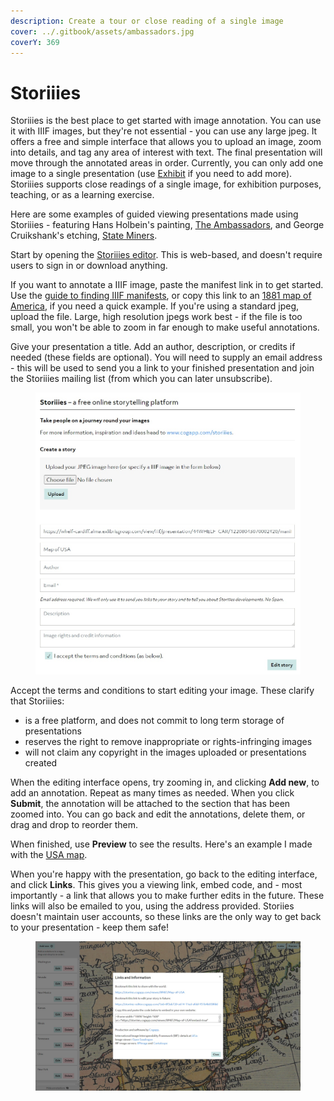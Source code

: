 ```yaml
---
description: Create a tour or close reading of a single image
cover: ../.gitbook/assets/ambassadors.jpg
coverY: 369
---
```


# Storiiies

Storiiies is the best place to get started with image annotation. You can use it with IIIF images, but they're not essential - you can use any large jpeg. It offers a free and simple interface that allows you to upload an image, zoom into details, and tag any area of interest with text. The final presentation will move through the annotated areas in order. Currently, you can only add one image to a single presentation (use [Exhibit](exhibit.md) if you need to add more). Storiiies supports close readings of a single image, for exhibition purposes, teaching, or as a learning exercise.

Here are some examples of guided viewing presentations made using Storiiies - featuring Hans Holbein's painting, [The Ambassadors](https://storiiies.cogapp.com/viewer?manifest=https://storiiies.cogapp.com/holbein/manifest.json), and George Cruikshank's etching, [State Miners](https://sharc.kcl.ac.uk/exhibition/section-two-acting-royal/a-mad-king-king-lear/state-miners-1).

Start by opening the [Storiiies editor](https://storiiies-editor.cogapp.com/). This is web-based, and doesn't require users to sign in or download anything.

If you want to annotate a IIIF image, paste the manifest link in to get started. Use the [guide to finding IIIF manifests](../iiif-workshop/finding-iiif-images.md), or copy this link to an [1881 map of America](https://whelf-cardiff.alma.exlibrisgroup.com/view/iiif/presentation/44WHELF\_CAR/12208043070002420/manifest), if you need a quick example. If you're using a standard jpeg, upload the file. Large, high resolution jpegs work best - if the file is too small, you won't be able to zoom in far enough to make useful annotations.&#x20;

Give your presentation a title. Add an author, description, or credits if needed (these fields are optional). You will need to supply an email address - this will be used to send you a link to your finished presentation and join the Storiiies mailing list (from which you can later unsubscribe).

<figure><img src="../.gitbook/assets/storiiies.jpg" alt=""><figcaption></figcaption></figure>

Accept the terms and conditions to start editing your image. These clarify that Storiiies:

* is a free platform, and does not commit to long term storage of presentations
* reserves the right to remove inappropriate or rights-infringing images
* will not claim any copyright in the images uploaded or presentations created

When the editing interface opens, try zooming in, and clicking **Add new**, to add an annotation. Repeat as many times as needed. When you click **Submit**, the annotation will be attached to the section that has been zoomed into. You can go back and edit the annotations, delete them, or drag and drop to reorder them.&#x20;

When finished, use **Preview** to see the results. Here's an example I made with the [USA map](https://storiiies.cogapp.com/viewer/8f487/Map-of-USA).&#x20;

When you're happy with the presentation, go back to the editing interface, and click **Links**. This gives you a viewing link, embed code, and - most importantly - a link that allows you to make further edits in the future. These links will also be emailed to you, using the address provided. Storiies doesn't maintain user accounts, so these links are the only way to get back to your presentation - keep them safe!

<figure><img src="../.gitbook/assets/storiiieslinks.jpg" alt=""><figcaption></figcaption></figure>

